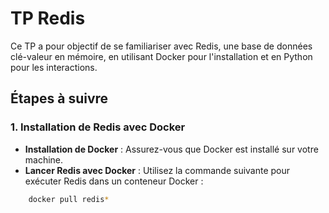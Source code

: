# TP Redis

Ce TP a pour objectif de se familiariser avec Redis, une base de données clé-valeur en mémoire, en utilisant Docker pour l'installation et en Python pour les interactions. 

## Étapes à suivre

### 1. Installation de Redis avec Docker
- **Installation de Docker** : Assurez-vous que Docker est installé sur votre machine.
- **Lancer Redis avec Docker** : Utilisez la commande suivante pour exécuter Redis dans un conteneur Docker :
```bash
    docker pull redis*


    